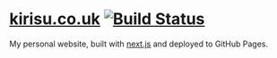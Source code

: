 # [kirisu.co.uk](https://www.kirisu.co.uk) [![Build Status](https://travis-ci.org/kirisu/kirisu.co.uk.svg?branch=master)](https://travis-ci.org/kirisu/kirisu.co.uk)

My personal website, built with [next.js](https://github.com/zeit/next.js/) and deployed to GitHub Pages.
